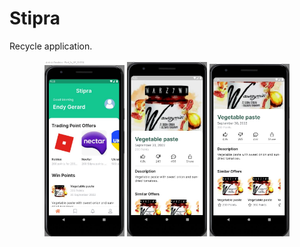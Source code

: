 # Stipra

Recycle application.

<center>
    <img src="images/image_1.jpg" width="128"/>
    <img src="images/image_2.jpg" width="128"/>
    <img src="images/image_3.jpg" width="128"/>
</center>
